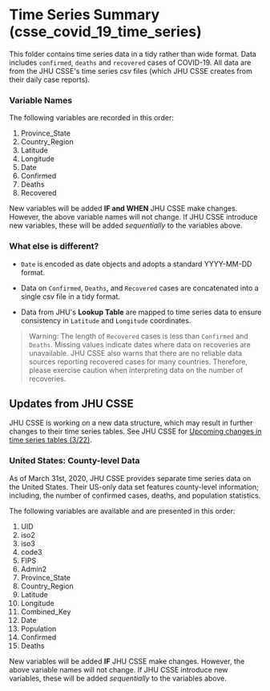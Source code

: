 # Time Series Summary (csse_covid_19_time_series)

This folder contains time series data in a tidy rather than wide format. Data includes `confirmed`, `deaths` and `recovered` cases of COVID-19. All data are from the JHU CSSE's time series csv files (which JHU CSSE creates from their daily case reports).

### **Variable Names**

The following variables are recorded in this order:

1. Province_State                
2. Country_Region                
6. Latitude            
7. Longitude 
5. Date                   
8. Confirmed 
9. Deaths 
10. Recovered  

New variables will be added **IF and WHEN** JHU CSSE make changes. However, the above variable names will not change. If JHU CSSE introduce new variables, these will be added *sequentially* to the variables above. 

### **What else is different?**

* `Date` is encoded as date objects and adopts a standard YYYY-MM-DD format.

* Data on `Confirmed`, `Deaths`, and `Recovered` cases are concatenated into a single csv file in a tidy format.  

*  Data from JHU's **Lookup Table** are mapped to time series data to ensure consistency in `Latitude` and `Longitude` coordinates. 

> Warning: The length of `Recovered` cases is less than `Confirmed` and `Deaths`. Missing values indicate dates where data on recoveries are unavailable. JHU CSSE also warns that there are no reliable data sources reporting recovered cases for many countries. Therefore, please exercise caution when interpreting data on the number of recoveries. 

## Updates from JHU CSSE 

JHU CSSE is working on a new data structure, which may result in further changes to their time series tables. See JHU CSSE for [Upcoming changes in time series tables (3/22)](https://github.com/CSSEGISandData/COVID-19/issues/1250).

### **United States: County-level Data**

As of March 31st, 2020, JHU CSSE provides separate time series data on the United States. Their US-only data set features county-level information; including, the number of confirmed cases, deaths, and population statistics. 

The following variables are available and are presented in this order:

1. UID
2.	iso2	
3. iso3	
4. code3
5. FIPS	
6. Admin2	
7. Province_State	
8. Country_Region	
9. Latitude	
10. Longitude	
11. Combined_Key	
12. Date	
13. Population	
14. Confirmed	
15. Deaths

New variables will be added **IF** JHU CSSE make changes. However, the above variable names will not change. If JHU CSSE introduce new variables, these will be added *sequentially* to the variables above. 
